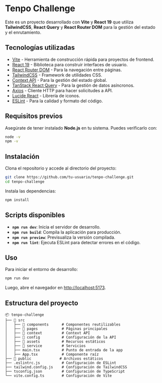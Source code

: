 # Tenpo Challenge

Este es un proyecto desarrollado con **Vite** y **React 19** que utiliza **TailwindCSS**, **React Query** y **React Router DOM** para la gestión del estado y el enrutamiento.

## Tecnologías utilizadas

- [Vite](https://vitejs.dev/) - Herramienta de construcción rápida para proyectos de frontend.
- [React 19](https://react.dev/) - Biblioteca para construir interfaces de usuario.
- [React Router DOM](https://reactrouter.com/) - Para la navegación entre páginas.
- [TailwindCSS](https://tailwindcss.com/) - Framework de utilidades CSS.
- [Context API](https://react.dev/reference/react/useContext) - Para la gestión del estado global.
- [TanStack React Query](https://tanstack.com/query/latest) - Para la gestión de datos asíncronos.
- [Axios](https://axios-http.com/) - Cliente HTTP para hacer solicitudes a API.
- [Lucide React](https://lucide.dev/) - Librería de iconos.
- [ESLint](https://eslint.org/) - Para la calidad y formato del código.

## Requisitos previos

Asegúrate de tener instalado **Node.js** en tu sistema. Puedes verificarlo con:

```sh
node -v
npm -v
```

## Instalación

Clona el repositorio y accede al directorio del proyecto:

```sh
git clone https://github.com/tu-usuario/tenpo-challenge.git
cd tenpo-challenge
```

Instala las dependencias:

```sh
npm install
```

## Scripts disponibles

- **`npm run dev`**: Inicia el servidor de desarrollo.
- **`npm run build`**: Compila la aplicación para producción.
- **`npm run preview`**: Previsualiza la versión compilada.
- **`npm run lint`**: Ejecuta ESLint para detectar errores en el código.

## Uso

Para iniciar el entorno de desarrollo:

```sh
npm run dev
```

Luego, abre el navegador en [http://localhost:5173](http://localhost:5173).

## Estructura del proyecto

```
📦 tenpo-challenge
├── 📂 src
│   ├── 📂 components      # Componentes reutilizables
│   ├── 📂 pages           # Páginas principales
│   ├── 📂 context         # Context API
│   ├── 📂 config          # Configuración de la API
│   ├── 📂 assets          # Recursos estáticos
│   ├── 📂 service         # Servicios
│   ├── main.tsx          # Punto de entrada de la app
│   ├── App.tsx           # Componente raíz
├── 📂 public             # Archivos estáticos
├── .eslintrc.js          # Configuración de ESLint
├── tailwind.config.js    # Configuración de TailwindCSS
├── tsconfig.json         # Configuración de TypeScript
└── vite.config.ts        # Configuración de Vite
```


